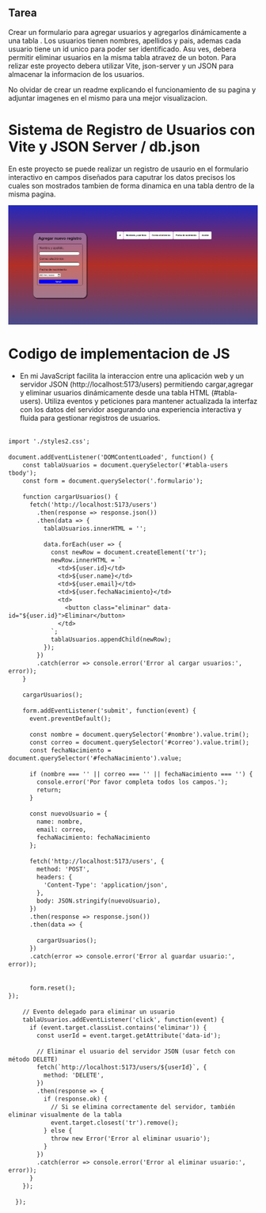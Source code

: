 ## Tarea

Crear un formulario para agregar usuarios y agregarlos dinámicamente a una tabla . Los usuarios tienen nombres, apellidos y pais, ademas cada usuario tiene un id unico para poder ser identificado. Asu ves, debera permitir eliminar usuarios en la misma tabla atravez de un boton. Para relizar este proyecto debera utilizar Vite, json-server y un JSON para almacenar la informacion de los usuarios.
 
No olvidar de crear un readme explicando el funcionamiento de su pagina y adjuntar imagenes en el mismo para una mejor visualizacion.

# Sistema de Registro de Usuarios con Vite y JSON Server / db.json

En este proyecto se puede realizar un registro de usaurio en el formulario interactivo en campos diseñados para caputrar los datos precisos los cuales son mostrados tambien de forma dinamica en una tabla dentro de la misma pagina.

![App Screenshot](/registro-de-usaurios-sabado-22/imagen1.png)

# Codigo de implementacion de JS
- En mi JavaScript facilita la interaccion entre una aplicación web y un servidor JSON (http://localhost:5173/users) permitiendo cargar,agregar y eliminar usuarios dinámicamente desde una tabla HTML (#tabla-users). Utiliza eventos y peticiones para mantener actualizada la interfaz con los datos del servidor asegurando una experiencia interactiva y fluida para gestionar registros de usuarios.

```

import './styles2.css';

document.addEventListener('DOMContentLoaded', function() {
    const tablaUsuarios = document.querySelector('#tabla-users tbody');
    const form = document.querySelector('.formulario');
  
    function cargarUsuarios() {
      fetch('http://localhost:5173/users')
        .then(response => response.json())
        .then(data => {
          tablaUsuarios.innerHTML = ''; 
  
          data.forEach(user => {
            const newRow = document.createElement('tr');
            newRow.innerHTML = `
              <td>${user.id}</td>
              <td>${user.name}</td>
              <td>${user.email}</td>
              <td>${user.fechaNacimiento}</td>
              <td>
                <button class="eliminar" data-id="${user.id}">Eliminar</button>
              </td>
            `;
            tablaUsuarios.appendChild(newRow);
          });
        })
        .catch(error => console.error('Error al cargar usuarios:', error));
    }
  
    cargarUsuarios();
  
    form.addEventListener('submit', function(event) {
      event.preventDefault();
  
      const nombre = document.querySelector('#nombre').value.trim();
      const correo = document.querySelector('#correo').value.trim();
      const fechaNacimiento = document.querySelector('#fechaNacimiento').value;
  
      if (nombre === '' || correo === '' || fechaNacimiento === '') {
        console.error('Por favor completa todos los campos.');
        return;
      }
  
      const nuevoUsuario = {
        name: nombre,
        email: correo,
        fechaNacimiento: fechaNacimiento
      };
  
      fetch('http://localhost:5173/users', {
        method: 'POST',
        headers: {
          'Content-Type': 'application/json',
        },
        body: JSON.stringify(nuevoUsuario),
      })
      .then(response => response.json())
      .then(data => {
    
        cargarUsuarios();
      })
      .catch(error => console.error('Error al guardar usuario:', error));
  
     
      form.reset();
});
  
    // Evento delegado para eliminar un usuario
    tablaUsuarios.addEventListener('click', function(event) {
      if (event.target.classList.contains('eliminar')) {
        const userId = event.target.getAttribute('data-id');
  
        // Eliminar el usuario del servidor JSON (usar fetch con método DELETE)
        fetch(`http://localhost:5173/users/${userId}`, {
          method: 'DELETE',
        })
        .then(response => {
          if (response.ok) {
            // Si se elimina correctamente del servidor, también eliminar visualmente de la tabla
            event.target.closest('tr').remove();
          } else {
            throw new Error('Error al eliminar usuario');
          }
        })
        .catch(error => console.error('Error al eliminar usuario:', error));
      }
    });
  
  });
  ```